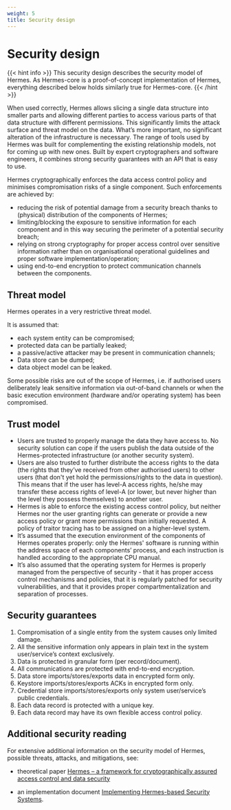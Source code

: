 ```yaml
---
weight: 5
title: Security design
---
```


# Security design

{{< hint info >}}
This security design describes the security model of Hermes. As Hermes-core is a proof-of-concept implementation of Hermes, everything described below holds similarly true for Hermes-core.
{{< /hint >}}

When used correctly, Hermes allows slicing a single data structure into smaller parts and allowing different parties to access various parts of that data structure with different permissions. This significantly limits the attack surface and threat model on the data. What’s more important, no significant alteration of the infrastructure is necessary. The range of tools used by Hermes was built for complementing the existing relationship models, not for coming up with new ones. Built by expert cryptographers and software engineers, it combines strong security guarantees with an API that is easy to use.

Hermes cryptographically enforces the data access control policy and minimises compromisation risks of a single component. Such enforcements are achieved by:

* reducing the risk of potential damage from a security breach thanks to (physical) distribution of the components of Hermes;
* limiting/blocking the exposure to sensitive information for each component and in this way securing the perimeter of a potential security breach;
* relying on strong cryptography for proper access control over sensitive information rather than on organisational operational guidelines and proper software implementation/operation;
* using end-to-end encryption to protect communication channels between the components.

## Threat model

Hermes operates in a very restrictive threat model. 

It is assumed that: 
- each system entity can be compromised; 
- protected data can be partially leaked; 
- a passive/active attacker may be present in communication channels; 
- Data store can be dumped; 
- data object model can be leaked.

Some possible risks are out of the scope of Hermes, i.e. if authorised users deliberately leak sensitive information via out-of-band channels or when the basic execution environment (hardware and/or operating system) has been compromised.


## Trust model

* Users are trusted to properly manage the data they have access to. No security solution can cope if the users publish the data outside of the Hermes-protected infrastructure (or another security system).
* Users are also trusted to further distribute the access rights to the data (the rights that they’ve received from other authorised users) to other users (that don't yet hold the permissions/rights to the data in question). This means that if the user has level-A access rights, he/she may transfer these access rights of level-A (or lower, but never higher than the level they possess themselves) to another user.
* Hermes is able to enforce the existing access control policy, but neither Hermes nor the user granting rights can generate or provide a new access policy or grant more permissions than initially requested. A policy of traitor tracing has to be assigned on a higher-level system.
* It’s assumed that the execution environment of the components of Hermes operates properly: only the Hermes' software is running within the address space of each components’ process, and each instruction is handled according to the appropriate CPU manual.
* It’s also assumed that the operating system for Hermes is properly managed from the perspective of security - that it has proper access control mechanisms and policies, that it is regularly patched for security vulnerabilities, and that it provides proper compartmentalization and separation of processes.

## Security guarantees

1) Compromisation of a single entity from the system causes only limited damage.
2) All the sensitive information only appears in plain text in the system user/service’s context exclusively.
3) Data is protected in granular form (per record/document).
4) All communications are protected with end-to-end encryption. 
5) Data store imports/stores/exports data in encrypted form only.
6) Keystore imports/stores/exports ACKs in encrypted form only.
7) Credential store imports/stores/exports only system user/service’s public credentials.
8) Each data record is protected with a unique key.
9) Each data record may have its own flexible access control policy.

## Additional security reading

For extensive additional information on the security model of Hermes, possible threats, attacks, and mitigations, see:

- theoretical paper [Hermes – a framework for cryptographically assured access control and data security](https://www.cossacklabs.com/files/hermes-theory-paper-rev1.pdf)

* an implementation document [Implementing Hermes-based Security Systems](https://www.cossacklabs.com/hermes/implementing-hermes-based-systems/).